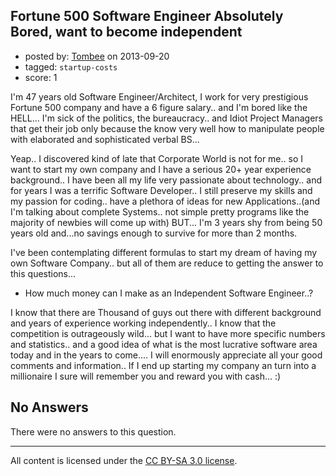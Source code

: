 ## Fortune 500 Software Engineer Absolutely Bored, want to become independent

- posted by: [Tombee](https://stackexchange.com/users/-1/27959-tombee) on 2013-09-20
- tagged: `startup-costs`
- score: 1

<p>I'm 47 years old Software Engineer/Architect, I work for very prestigious Fortune 500 company and have a 6 figure salary.. and I'm bored like the HELL... I'm sick of the politics, the bureaucracy.. and Idiot Project Managers that get their job only because the know very well how to manipulate people with elaborated and sophisticated verbal BS...</p>

<p>Yeap.. I discovered kind of late that Corporate World is not for me.. so I want to start my own company and I have a serious 20+ year experience background.. I have been all my life very passionate about technology.. and for years I was a terrific Software Developer.. I still preserve my skills and my passion for coding.. have a plethora of ideas for new Applications..(and I'm talking about complete Systems.. not simple pretty programs like the majority of newbies will come up with)  BUT... I'm 3 years shy from being 50 years old and...no savings enough to survive for more than 2 months.</p>

<p>I've been contemplating different formulas to start my dream of having my own Software Company.. but all of them are reduce to getting the answer to this questions...</p>

<ul>
<li>How much money can I make as an Independent Software Engineer..?</li>
</ul>

<p>I know that there are Thousand of guys out there with different background and years of experience working independently.. I know that the competition is outrageously wild... but I want to have more specific numbers and statistics.. and a good idea of what is the most lucrative software area today and in the years to come.... I will enormously appreciate all your good comments and information.. If I end up starting my company an turn into a millionaire I sure will remember you and reward you with cash... :)</p>


## No Answers

There were no answers to this question.


---

All content is licensed under the [CC BY-SA 3.0 license](https://creativecommons.org/licenses/by-sa/3.0/).

